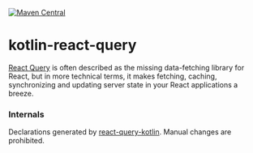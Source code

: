 [![Maven Central](https://img.shields.io/maven-central/v/org.jetbrains.kotlin-wrappers/kotlin-react-query)](https://mvnrepository.com/artifact/org.jetbrains.kotlin-wrappers/kotlin-react-query)

# kotlin-react-query

[React Query](https://github.com/tannerlinsley/react-query) is often described as the missing data-fetching library for React, but in more technical terms, it makes fetching, caching, synchronizing and updating server state in your React applications a breeze.

### Internals

Declarations generated by [react-query-kotlin](https://github.com/turansky/react-query-kotlin).
Manual changes are prohibited.
